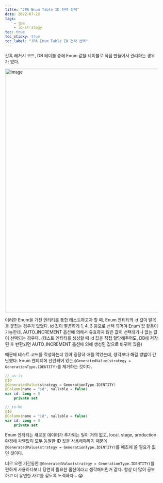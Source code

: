 ```yaml
---
title: "JPA Enum Table ID 전략 선택"
date: 2022-07-28
tags:
    - jpa
    - id-strategy
toc: true
toc_sticky: true
toc_label: "JPA Enum Table ID 전략 선택"
---
```


간혹 레거시 코드, DB 테이블 중에 Enum 값을 테이블로 직접 만들어서 관리하는 경우가 있다.

<img width="803" alt="image" src="https://user-images.githubusercontent.com/37354145/179743926-fa09fd77-df96-47d6-9671-2c4d762921e4.png">

이러한 Enum을 가진 엔티티를 통합 테스트하고자 할 때, Enum 엔티티의 id 값이 발목을 붙잡는 경우가 있었다.
id 값이 깔끔하게 1, 4, 3 등으로 선택 되어야 Enum 값 활용이 가능한데, AUTO_INCREMENT 옵션에 의해서
유효하지 않은 값이 선택되거나 없는 값이 선택되는 경우다.
(테스트 엔티티를 생성할 때 id 값을 직접 할당해주어도, DB에 저장된 후 반환되면 AUTO_INCREMENT 옵션에 의해 생성된 값으로 바뀌어 있음)

때문에 테스트 코드를 작성하는데 있어 굉장히 애를 먹었는데, 생각보다 해결 방법이 간단했다.
Enum 엔티티에 선언되어 있는 `@GeneratedValue(strategy = GenerationType.IDENTITY)`를 제거하는 것이다.

```kotlin
// as-is
@Id
@GeneratedValue(strategy = GenerationType.IDENTITY)
@Column(name = "id", nullable = false)
var id: Long = 0
    private set

// to-be
@Id
@Column(name = "id", nullable = false)
var id: Long = 0
    private set
```

Enum 엔티티는 새로운 데이터가 추가되는 일이 거의 없고, local, stage, production 환경에 차별없이
모두 동일한 ID 값을 사용해야하기 때문에 `@GeneratedValue(strategy = GenerationType.IDENTITY)`를 애초에 쓸 필요가 없던 것이다.

너무 오랜 기간동안 `@GeneratedValue(strategy = GenerationType.IDENTITY)`를 편하게 사용하다보니 당연히 필요한 옵션이라고 생각해버린거 같다.
항상 더 많이 공부하고 더 유연한 사고를 갖도록 노력하자... 😱
